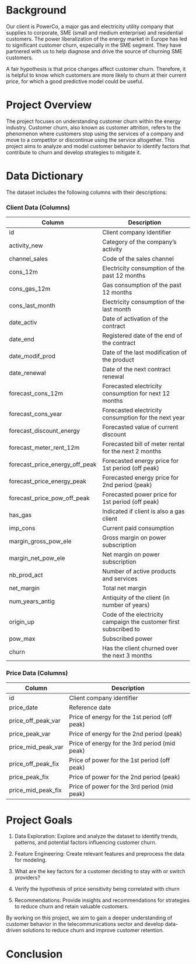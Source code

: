 # Background
Our client is PowerCo, a major gas and electricity utility company that supplies to corporate, SME (small and medium enterprise) and residential customers. The power liberalization of the energy market in Europe has led to significant customer churn, especially in the SME segment. They have partnered with us to help diagnose and drive the source of churning SME customers.

A fair hypothesis is that price changes affect customer churn. Therefore, it is helpful to know which customers are more likely to churn at their current price, for which a good predictive model could be useful.


# Project Overview

The project focuses on understanding customer churn within the energy industry. Customer churn, also known as customer attrition, refers to the phenomenon where customers stop using the services of a company and move to a competitor or discontinue using the service altogether. This project aims to analyze and model customer behavior to identify factors that contribute to churn and develop strategies to mitigate it.

# Data Dictionary

The dataset includes the following columns with their descriptions:
### Client Data (Columns)
| Column                 | Description                                           |
|------------------------|-------------------------------------------------------|
| id                     | Client company identifier                             |
| activity_new           | Category of the company’s activity                    |
| channel_sales          | Code of the sales channel                             |
| cons_12m               | Electricity consumption of the past 12 months         |
| cons_gas_12m           | Gas consumption of the past 12 months                 |
| cons_last_month        | Electricity consumption of the last month             |
| date_activ             | Date of activation of the contract                    |
| date_end               | Registered date of the end of the contract             |
| date_modif_prod        | Date of the last modification of the product          |
| date_renewal           | Date of the next contract renewal                     |
| forecast_cons_12m      | Forecasted electricity consumption for next 12 months |
| forecast_cons_year     | Forecasted electricity consumption for the next year  |
| forecast_discount_energy| Forecasted value of current discount                  |
| forecast_meter_rent_12m| Forecasted bill of meter rental for the next 2 months |
| forecast_price_energy_off_peak| Forecasted energy price for 1st period (off peak) |
| forecast_price_energy_peak| Forecasted energy price for 2nd period (peak)      |
| forecast_price_pow_off_peak| Forecasted power price for 1st period (off peak)   |
| has_gas                | Indicated if client is also a gas client             |
| imp_cons               | Current paid consumption        
| margin_gross_pow_ele   | Gross margin on power subscription                   |
| margin_net_pow_ele     | Net margin on power subscription                     |
| nb_prod_act            | Number of active products and services               |
| net_margin             | Total net margin                                     |
| num_years_antig        | Antiquity of the client (in number of years)         |
| origin_up              | Code of the electricity campaign the customer first subscribed to |
| pow_max                | Subscribed power                                     |
| churn                  | Has the client churned over the next 3 months         |

### Price Data (Columns)
| Column                 | Description                                           |
|------------------------|-------------------------------------------------------|
| id                     | Client company identifier                             |
| price_date             | Reference date                                        |
| price_off_peak_var     | Price of energy for the 1st period (off peak)         |
| price_peak_var         | Price of energy for the 2nd period (peak)             |
| price_mid_peak_var     | Price of energy for the 3rd period (mid peak)         |
| price_off_peak_fix     | Price of power for the 1st period (off peak)          |
| price_peak_fix         | Price of power for the 2nd period (peak)              |
| price_mid_peak_fix     | Price of power for the 3rd period (mid peak)          |

# Project Goals

1. Data Exploration: Explore and analyze the dataset to identify trends, patterns, and potential factors influencing customer churn.

2. Feature Engineering: Create relevant features and preprocess the data for modeling.

3. What are the key factors for a customer deciding to stay with or switch providers?

4. Verify the hypothesis of price sensitivity being correlated with churn

5. Recommendations: Provide insights and recommendations for strategies to reduce churn and retain valuable customers.

By working on this project, we aim to gain a deeper understanding of customer behavior in the telecommunications sector and develop data-driven solutions to reduce churn and improve customer retention.

# Conclusion



